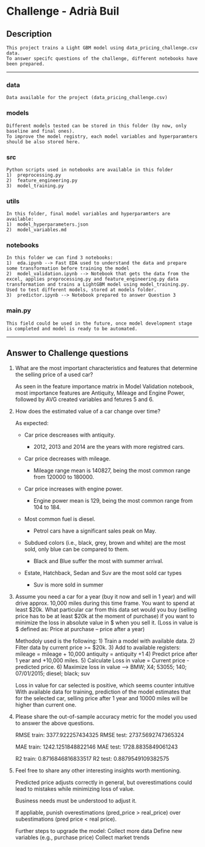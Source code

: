 # Challenge - Adrià Buil

## Description   
	This project trains a Light GBM model using data_pricing_challenge.csv data.
	To answer specifc questions of the challenge, different notebooks have been prepared.

---------------------------------------------------------------------------------------------------------------

### data
	Data available for the project (data_pricing_challenge.csv)

### models
	Different models tested can be stored in this folder (by now, only baseline and final ones).
	To improve the model registry, each model variables and hyperparamters should be also stored here.

### src
	Python scripts used in notebooks are available in this folder
	1)	preprocessing.py
	2) 	feature_engineering.py
	3)	model_training.py

### utils
	In this folder, final model variables and hyperparamters are available:
	1)	model_hyperparameters.json
	2)	model_variables.md

### notebooks
	In this folder we can find 3 notebooks:
	1) 	eda.ipynb --> Fast EDA used to understand the data and prepare some transformation before training the model
	2) 	model_validation.ipynb --> Notebook that gets the data from the excel, applies preprocessing.py and feature_engineering.py data transformation and trains a LightGBM model using model_training.py. 
	Used to test different models, stored at models folder.
	3) 	predictor.ipynb --> Notebook prepared to answer Question 3

### main.py
	This field could be used in the future, once model development stage is completed and model is ready to be automated.


---------------------------------------------------------------------------------------------------------------

## Answer to Challenge questions

1)	What are the most important characteristics and features that determine the selling price of a used car?

	As seen in the feature importance matrix in Model Validation notebook, most importance features are Antiquity, Mileage and Engine Power, followed by AVG created variables and fetures 5 and 6.

2)	How does the estimated value of a car change over time?

	As expected:
    -	Car price descreases with antiquity.
        -	2012, 2013 and 2014 are the years with more registred cars.
    -	Car price decreases with mileage.
        -	Mileage range mean is 140827, being the most common range from 120000 to 180000.
    -	Car price increases with engine power.
        -	Engine power mean is 129, being the most common range from 104 to 184.

	-	Most common fuel is diesel.
    	-	Petrol cars have a significant sales peak on May.

	-	Subdued colors (i.e., black, grey, brown and white) are the most sold, only blue can be compared to them.
		-	Black and Blue suffer the most with summer arrival.
			
	- 	Estate, Hatchback, Sedan and Suv are the most sold car types
		-	Suv is more sold in summer



3)	Assume you need a car for a year (buy it now and sell in 1 year) and will drive approx. 10,000 miles during this time frame. You want to spend at least $20k. What particular car from this data set would you buy (selling price has to be at least $20k at the moment of purchase) if you want to minimize the loss in absolute value in $ when you sell it. (Loss in value is $ defined as: Price at purchase – price after a year)

	Methodoly used is the following:
		1)	Train a model with available data.
		2)	Filter data by current price >= $20k.
		3)	Add to available registers:
				mileage = mileage + 10,000
				antiquity = antiquity +1
		4)	Predict price after 1 year and +10,000 miles.
		5)	Calculate Loss in value = Current price - predicted price.
		6)	Maximize loss in value --> BMW; X4; 53055; 140; 07/01/2015; diesel; black; suv

	Loss in value for car selected is positive, which seems counter intuitive
	With available data for training, prediction of the model estimates that for the selected car, selling price after 1 year and 10000 miles will be higher than current one.


4)	Please share the out-of-sample accuracy metric for the model you used to answer the above questions.

	RMSE train: 3377.922257434325 
	RMSE test: 2737.5692747365324

	MAE train: 1242.1251848822146 
	MAE test: 1728.8835849061243
	
	R2 train: 0.8716846816833517 
	R2 test: 0.8879549109382575


5)	Feel free to share any other interesting insights worth mentioning.

	Predicted price adjusts correctly in general, but overestimations could lead to mistakes while minimizing loss of value.

	Business needs must be understood to adjust it. 

	If appliable, punish overestimations (pred_price > real_price) over subestimations (pred price < real price).

	Further steps to upgrade the model:
		Collect more data
		Define new variables (e.g., purchase price)
		Collect market trends

